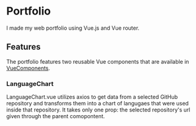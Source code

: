 # Portfolio

I made my web portfolio using Vue.js and Vue router.

## Features

The portfolio features two reusable Vue components that are available in [VueComponents](https://github.com/3tw/VueComponents).

### LanguageChart
LanguageChart.vue utilizes axios to get data from a selected GitHub repository and transforms them into a chart of langugaes that were used inside that repository. It takes only one prop: the selected repository's url given through the parent comopontent.
